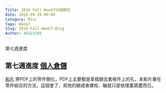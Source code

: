 ```yaml
---
Title: 2018 Fall Week7分組網誌
Date: 2018-09-20 09:08
Category: Misc
Tags: Week7
Slug: 2018-Fall-Week7-Blog
Author: 40223208
---
```


第七週進度


<!-- PELICAN_END_SUMMARY -->

第七週進度
[個人倉儲]
----
[影片] 將PDF上的零件簡化，PDF上主要都是拿插銷去套板件上的孔，本影片重在零件組合的方法，這個會了，其他的銷或者螺栓、軸就只是依樣畫葫蘆而已。



[個人倉儲]: https://github.com/40223208/40223208.github.io
[影片]:https://www.youtube.com/embed/VPZ7JdRuGLA


